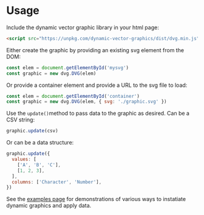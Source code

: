 <!-- {% raw %} -->

# Usage

Include the dynamic vector graphic library in your html page:

```html
<script src="https://unpkg.com/dynamic-vector-graphics/dist/dvg.min.js"></script>
```

Either create the graphic by providing an existing svg element from the DOM:

```js
const elem = document.getElementById('mysvg')
const graphic = new dvg.DVG(elem)
```

Or provide a container element and provide a URL to the svg file to load:

```js
const elem = document.getElementById('container')
const graphic = new dvg.DVG(elem, { svg: './graphic.svg' })
```

Use the `update()`method to pass data to the graphic as desired. Can be a CSV string:

```js
graphic.update(csv)
```

Or can be a data structure:

```js
graphic.update({
  values: [
    ['A', 'B', 'C'],
    [1, 2, 3],
  ],
  columns: ['Character', 'Number'],
})
```

See the [examples page](./examples/) for demonstrations of various ways to instatiate dynamic graphics and apply data.

<!-- {% endraw %} -->
